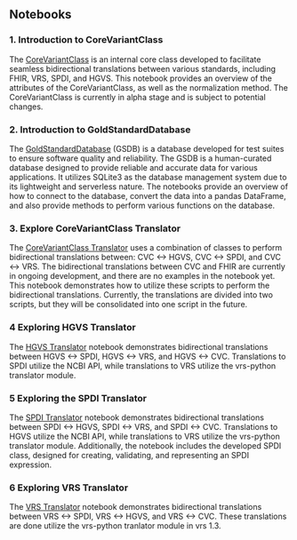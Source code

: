 ## Notebooks


### 1. Introduction to CoreVariantClass
The [CoreVariantClass](introduction_to_corevariantclass.ipynb) is an internal core class developed to facilitate seamless bidirectional translations between various standards, including FHIR, VRS, SPDI, and HGVS. This notebook provides an overview of the attributes of the CoreVariantClass, as well as the normalization method. The CoreVariantClass is currently in alpha stage and is subject to potential changes.

### 2. Introduction to GoldStandardDatabase
The [GoldStandardDatabase](introduction_to_database.ipynb) (GSDB) is a database developed for test suites to ensure software quality and reliability. The GSDB is a human-curated database designed to provide reliable and accurate data for various applications. It utilizes SQLite3 as the database management system due to its lightweight and serverless nature. The notebooks provide an overview of how to connect to the database, convert the data into a pandas DataFrame, and also provide methods to perform various functions on the database.

### 3. Explore CoreVariantClass Translator
The [CoreVariantClass Translator](cvc_translation_examples.ipynb) uses a combination of classes to perform bidirectional translations between: CVC <-> HGVS, CVC <-> SPDI, and CVC <-> VRS. The bidirectional translations between CVC and FHIR are currently in ongoing development, and there are no examples in the notebook yet. This notebook demonstrates how to utilize these scripts to perform the bidirectional translations. Currently, the translations are divided into two scripts, but they will be consolidated into one script in the future.

### 4 Exploring HGVS Translator 
The [HGVS Translator](hgvs_translation_examples.ipynb) notebook demonstrates bidirectional translations between HGVS <-> SPDI, HGVS <-> VRS, and HGVS <-> CVC. Translations to SPDI utilize the NCBI API, while translations to VRS utilize the vrs-python translator module. 

### 5 Exploring the SPDI Translator
The [SPDI Translator](spdi_translation_examples.ipynb) notebook demonstrates bidirectional translations between SPDI <-> HGVS, SPDI <-> VRS, and SPDI <-> CVC. Translations to HGVS utilize the NCBI API, while translations to VRS utilize the vrs-python translator module. Additionally, the notebook includes the developed SPDI class, designed for creating, validating, and representing an SPDI expression. 

### 6 Exploring VRS Translator 
The [VRS Translator](vrs_translation_examples.ipynb) notebook demonstrates bidirectional translations between VRS <-> SPDI, VRS <-> HGVS, and VRS <-> CVC. These translations are done utilize the vrs-python tranlator module in vrs 1.3. 






